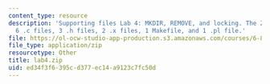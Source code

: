 ```yaml
---
content_type: resource
description: 'Supporting files Lab 4: MKDIR, REMOVE, and locking. The ZIP file contains:
  6 .c files, 3 .h files, 2 .x files, 1 Makefile, and 1 .pl file.'
file: https://ol-ocw-studio-app-production.s3.amazonaws.com/courses/6-824-distributed-computer-systems-engineering-spring-2006/ed34f3f6395cd377ec14a9123c7fc50d_lab4.zip
file_type: application/zip
resourcetype: Other
title: lab4.zip
uid: ed34f3f6-395c-d377-ec14-a9123c7fc50d
---
```

